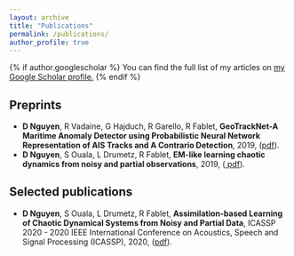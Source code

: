 ```yaml
---
layout: archive
title: "Publications"
permalink: /publications/
author_profile: true
---
```


{% if author.googlescholar %}
  You can find the full list of my articles on <u><a href="{{author.googlescholar}}">my Google Scholar profile</a>.</u>
{% endif %}

## Preprints

* **D Nguyen**, R Vadaine, G Hajduch, R Garello, R Fablet, **GeoTrackNet-A Maritime Anomaly Detector using Probabilistic Neural Network Representation of AIS Tracks and A Contrario Detection**, 2019, (<a href= "https://arxiv.org/abs/1912.00682">pdf</a>).
* **D Nguyen**, S Ouala, L Drumetz, R Fablet, **EM-like learning chaotic dynamics from noisy and partial observations**, 2019, (<a href= "https://arxiv.org/abs/1903.10335"> pdf</a>).


## Selected publications
* **D Nguyen**, S Ouala, L Drumetz, R Fablet, **Assimilation-based Learning of Chaotic Dynamical Systems from Noisy and Partial Data**, ICASSP 2020 - 2020 IEEE International Conference on Acoustics, Speech and Signal Processing (ICASSP), 2020, (<a href= "https://www.researchgate.net/profile/Duong_Nguyen138/publication/341084271_Assimilation-Based_Learning_of_Chaotic_Dynamical_Systems_from_Noisy_and_Partial_Data/links/5eaf4dca45851592d6b84e14/Assimilation-Based-Learning-of-Chaotic-Dynamical-Systems-from-Noisy-and-Partial-Data.pdf">pdf</a>).

<!-- {% include base_path %}

{% for post in site.publications reversed %}
  {% include archive-single.html %}
{% endfor %} -->
